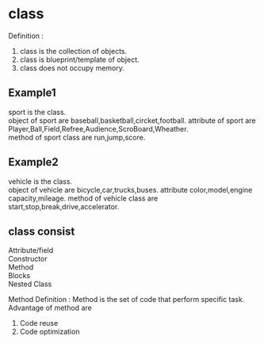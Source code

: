 # class    

Definition :   
1. class is the collection of objects.     
2. class is blueprint/template of object.   
3. class does not occupy memory.   
      
         
## Example1   
sport is the class.  
object of sport are baseball,basketball,circket,football.
attribute of sport are Player,Ball,Field,Refree,Audience,ScroBoard,Wheather.    
method of sport class are run,jump,score.    
   
## Example2   
vehicle is the class.    
object of vehicle are bicycle,car,trucks,buses.
attribute color,model,engine capacity,mileage.
method of vehicle class are start,stop,break,drive,accelerator.

 ## class consist  
 Attribute/field   
 Constructor   
 Method     
 Blocks   
 Nested Class  
    
Method Definition   : Method is the set of code that perform specific task.   
Advantage of  method are     
1. Code reuse   
2. Code optimization     
